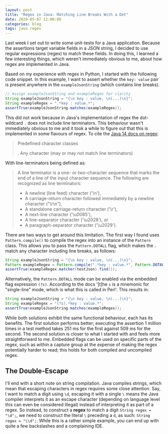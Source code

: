 ```yaml
---
layout: post
title: "Regex in Java: Matching Line Breaks With a Dot"
date: 2020-05-07 12:00:00
categories: blog
tags: java regex
---
```


Last week I set out to write some unit-tests for a Java application. Because the assertions target variable fields in a JSON string, I decided to use regular expressions (regex) to match these fields. In doing this, I learned a few interesting things, which weren't immediately obvious to me, about how regex are implemented in Java.

<!-- more -->

Based on my experience with regex in Python, I started with the following code snippet. In this example, I want to assert whether the `key: value` pair is present anywhere in the `exampleJsonString` (which contains line breaks).

```java
// Assign exampleJsonString and exampleRegex for clarity
String exampleJsonString = "{\n key : value, \n(...)\n}";
String exampleRegex = ".*key : value.*";
assertTrue(exampleJsonString.matches(exampleRegex));
```

This did not work because in Java's implementation of regex the dot-wildcard `.` does not include line terminators. This behaviour wasn't immediately obvious to me and it took a while to figure out that this is implemented in some flavours of regex. To cite the [Java 14 docs on regex](https://docs.oracle.com/en/java/javase/14/docs/api/java.base/java/util/regex/package-summary.html):

> Predefined character classes
>
> .   Any character (may or may not match line terminators)

With line-terminators being defined as:

> A line terminator is a one- or two-character sequence that marks the end of a line of the input character sequence. The following are recognized as line terminators:
>
> * A newline (line feed) character ('\n'),
> * A carriage-return character followed immediately by a newline character ("\r\n"),
> * A standalone carriage-return character ('\r'),
> * A next-line character ('\u0085'),
> * A line-separator character ('\u2028'), or
> * A paragraph-separator character ('\u2029').

There are two ways to get around this limitation. The first way I found uses `Pattern.compile()` to compile the regex into an instance of the `Pattern` class. This allows you to pass the `Pattern.DOTALL` flag, which makes the `.` match any character including line breaks, as follows:

```java
String exampleJsonString = "{\n key : value, \n(...)\n}";
Pattern exampleRegex = Pattern.compile(".*key : value.*", Pattern.DOTALL)
assertTrue(exampleRegex.matcher(testJson).find());
```

Alternatively, the `Pattern.DOTALL` mode can be enabled via the embedded flag expression `(?s)`. According to the docs '\[t\]he `s` is a mnemonic for "single-line" mode, which is what this is called in Perl'. This results in:

```java
String exampleJsonString = "{\n key : value, \n(...)\n}";
String exampleRegex = "(?s).*key : value.*";
assertTrue(exampleJsonString.matches(exampleRegex));
```

While both solutions exhibit the same functional behaviour, each has its benefits. The first solution performs better; executing the assertion 1 million times in a test method takes 251 ms for the first against 509 ms for the second. The second solution is closer to what I started with and feels more straightforward to me. Embedded flags can be used on specific parts of the regex, such as within a capture group at the expense of making the regex potentially harder to read; this holds for both compiled and uncompiled regex.

## The Double-Escape

I'll end with a short note on string compilation. Java compiles strings, which mean that escaping characters in regex requires some close attention. Say, I want to match a digit using `\d`, escaping it with a single `\` means the Java compiler interprets it as an escape character (depending on language level this can even be considered illegal) instead of interpreting it as part of a regex. So instead, to construct a **regex** to match a digit `String regex = "\d";`, we need to construct the literal `\` preceding a `d`, as such: `String regex = "\\d";`. While this is a rather simple example, you can end up with quite a few backslashes and a complaining IDE.
